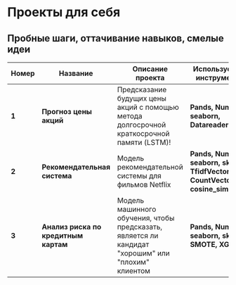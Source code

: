 # Проекты для себя
## Пробные шаги, оттачивание навыков, смелые идеи
Номер | Название | Описание проекта | Используемые инструменты
----- | ---------------| ---------------------------------------------------------------------- | -------------
**1** | **Прогноз цены акций** | Предсказание будущих цены акций с помощью метода долгосрочной краткосрочной памяти (LSTM)! | **Pands, Numpy, seaborn, Datareader,LSTM**
**2** | **Рекомендательная система** | Модель рекомендательной системы для фильмов Netflix | **Pands, Numpy, seaborn, sklearn, TfidfVectorizer, CountVectorizer, cosine_similarity**
**3** | **Анализ риска по кредитным картам** | Модель машинного обучения, чтобы предсказать, является ли кандидат "хорошим" или "плохим" клиентом | **Pands, Numpy, seaborn, sklearn, SMOTE, XGBoost**
